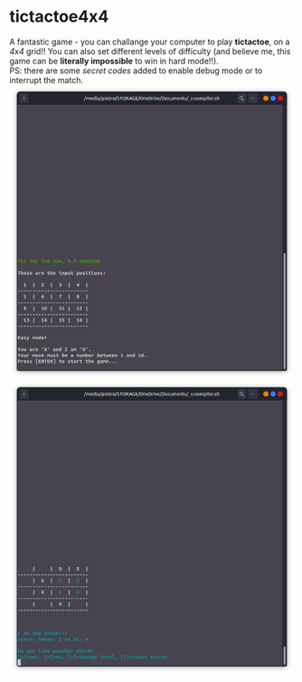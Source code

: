 # tictactoe4x4
A fantastic game - you can challange your computer to play __tictactoe__, on a *4x4* grid!! You can also set different levels of difficulty (and believe me, this game can be __literally impossible__ to win in hard mode!!).\
PS: there are some *secret codes* added to enable debug mode or to interrupt the match.
![example1](tictactoe4x4_1.png)
![example2](tictactoe4x4_2.png)
